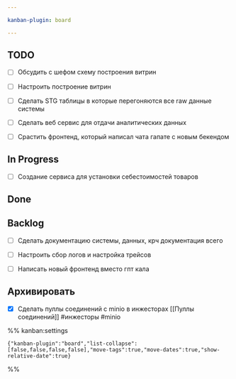 ```yaml
---

kanban-plugin: board

---
```


## TODO

- [ ] Обсудить с шефом схему построения витрин
- [ ] Настроить построение витрин
- [ ] Сделать STG таблицы в которые перегоняются все raw данные системы
- [ ] Сделать веб сервис для отдачи аналитических данных
- [ ] Срастить фронтенд, который написал чата гапате с новым бекендом


## In Progress

- [ ] Создание сервиса для установки себестоимостей товаров


## Done



## Backlog

- [ ] Сделать документацию системы, данных, крч документация всего
- [ ] Настроить сбор логов и настройка трейсов
- [ ] Написать новый фронтенд вместо гпт кала


## Архивировать

- [x] Сделать пуллы соединений с minio в инжесторах
	[[Пуллы соединений]]
	#инжесторы
	#minio




%% kanban:settings
```
{"kanban-plugin":"board","list-collapse":[false,false,false,false],"move-tags":true,"move-dates":true,"show-relative-date":true}
```
%%